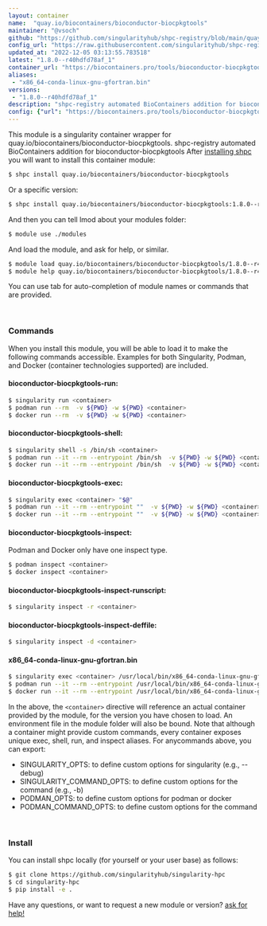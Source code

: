 ```yaml
---
layout: container
name:  "quay.io/biocontainers/bioconductor-biocpkgtools"
maintainer: "@vsoch"
github: "https://github.com/singularityhub/shpc-registry/blob/main/quay.io/biocontainers/bioconductor-biocpkgtools/container.yaml"
config_url: "https://raw.githubusercontent.com/singularityhub/shpc-registry/main/quay.io/biocontainers/bioconductor-biocpkgtools/container.yaml"
updated_at: "2022-12-05 03:13:55.783518"
latest: "1.8.0--r40hdfd78af_1"
container_url: "https://biocontainers.pro/tools/bioconductor-biocpkgtools"
aliases:
 - "x86_64-conda-linux-gnu-gfortran.bin"
versions:
 - "1.8.0--r40hdfd78af_1"
description: "shpc-registry automated BioContainers addition for bioconductor-biocpkgtools"
config: {"url": "https://biocontainers.pro/tools/bioconductor-biocpkgtools", "maintainer": "@vsoch", "description": "shpc-registry automated BioContainers addition for bioconductor-biocpkgtools", "latest": {"1.8.0--r40hdfd78af_1": "sha256:ecbc83a379477d4a85568dc85519909c88658dbec73432c8fb73c5dc6a6fd78c"}, "tags": {"1.8.0--r40hdfd78af_1": "sha256:ecbc83a379477d4a85568dc85519909c88658dbec73432c8fb73c5dc6a6fd78c"}, "docker": "quay.io/biocontainers/bioconductor-biocpkgtools", "aliases": {"x86_64-conda-linux-gnu-gfortran.bin": "/usr/local/bin/x86_64-conda-linux-gnu-gfortran.bin"}}
---
```


This module is a singularity container wrapper for quay.io/biocontainers/bioconductor-biocpkgtools.
shpc-registry automated BioContainers addition for bioconductor-biocpkgtools
After [installing shpc](#install) you will want to install this container module:


```bash
$ shpc install quay.io/biocontainers/bioconductor-biocpkgtools
```

Or a specific version:

```bash
$ shpc install quay.io/biocontainers/bioconductor-biocpkgtools:1.8.0--r40hdfd78af_1
```

And then you can tell lmod about your modules folder:

```bash
$ module use ./modules
```

And load the module, and ask for help, or similar.

```bash
$ module load quay.io/biocontainers/bioconductor-biocpkgtools/1.8.0--r40hdfd78af_1
$ module help quay.io/biocontainers/bioconductor-biocpkgtools/1.8.0--r40hdfd78af_1
```

You can use tab for auto-completion of module names or commands that are provided.

<br>

### Commands

When you install this module, you will be able to load it to make the following commands accessible.
Examples for both Singularity, Podman, and Docker (container technologies supported) are included.

#### bioconductor-biocpkgtools-run:

```bash
$ singularity run <container>
$ podman run --rm  -v ${PWD} -w ${PWD} <container>
$ docker run --rm  -v ${PWD} -w ${PWD} <container>
```

#### bioconductor-biocpkgtools-shell:

```bash
$ singularity shell -s /bin/sh <container>
$ podman run --it --rm --entrypoint /bin/sh  -v ${PWD} -w ${PWD} <container>
$ docker run --it --rm --entrypoint /bin/sh  -v ${PWD} -w ${PWD} <container>
```

#### bioconductor-biocpkgtools-exec:

```bash
$ singularity exec <container> "$@"
$ podman run --it --rm --entrypoint ""  -v ${PWD} -w ${PWD} <container> "$@"
$ docker run --it --rm --entrypoint ""  -v ${PWD} -w ${PWD} <container> "$@"
```

#### bioconductor-biocpkgtools-inspect:

Podman and Docker only have one inspect type.

```bash
$ podman inspect <container>
$ docker inspect <container>
```

#### bioconductor-biocpkgtools-inspect-runscript:

```bash
$ singularity inspect -r <container>
```

#### bioconductor-biocpkgtools-inspect-deffile:

```bash
$ singularity inspect -d <container>
```


#### x86_64-conda-linux-gnu-gfortran.bin

```bash
$ singularity exec <container> /usr/local/bin/x86_64-conda-linux-gnu-gfortran.bin
$ podman run --it --rm --entrypoint /usr/local/bin/x86_64-conda-linux-gnu-gfortran.bin   -v ${PWD} -w ${PWD} <container> -c " $@"
$ docker run --it --rm --entrypoint /usr/local/bin/x86_64-conda-linux-gnu-gfortran.bin   -v ${PWD} -w ${PWD} <container> -c " $@"
```



In the above, the `<container>` directive will reference an actual container provided
by the module, for the version you have chosen to load. An environment file in the
module folder will also be bound. Note that although a container
might provide custom commands, every container exposes unique exec, shell, run, and
inspect aliases. For anycommands above, you can export:

 - SINGULARITY_OPTS: to define custom options for singularity (e.g., --debug)
 - SINGULARITY_COMMAND_OPTS: to define custom options for the command (e.g., -b)
 - PODMAN_OPTS: to define custom options for podman or docker
 - PODMAN_COMMAND_OPTS: to define custom options for the command

<br>

### Install

You can install shpc locally (for yourself or your user base) as follows:

```bash
$ git clone https://github.com/singularityhub/singularity-hpc
$ cd singularity-hpc
$ pip install -e .
```

Have any questions, or want to request a new module or version? [ask for help!](https://github.com/singularityhub/singularity-hpc/issues)
